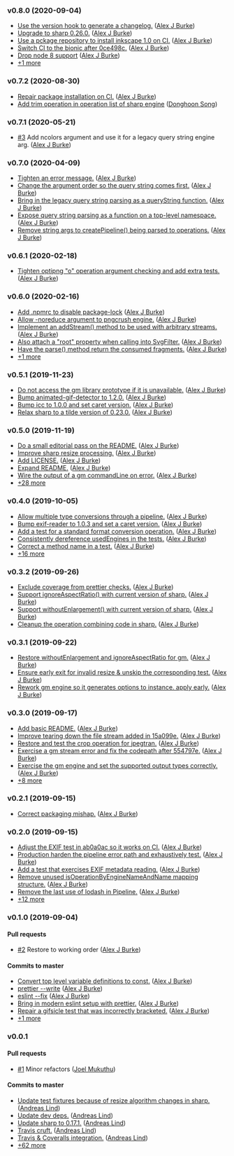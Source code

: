 ### v0.8.0 (2020-09-04)

- [Use the version hook to generate a changelog.](https://github.com/papandreou/impro/commit/73dabb8a00344f8ca0ced4016a3fd5dbd1bb945f) ([Alex J Burke](mailto:alex@alexjeffburke.com))
- [Upgrade to sharp 0.26.0.](https://github.com/papandreou/impro/commit/bece84fa3ec6205661fae41414d65a1835a5717e) ([Alex J Burke](mailto:alex@alexjeffburke.com))
- [Use a pckage repository to install inkscape 1.0 on CI.](https://github.com/papandreou/impro/commit/90d7970513087433f66cd33ccf30facad9ef1d29) ([Alex J Burke](mailto:alex@alexjeffburke.com))
- [Switch CI to the bionic after 0ce498c.](https://github.com/papandreou/impro/commit/3337f55c659771ca69781fb9afeecc4ee524a54f) ([Alex J Burke](mailto:alex@alexjeffburke.com))
- [Drop node 8 support](https://github.com/papandreou/impro/commit/8a79b49ad547dc4f4a7d4982824b5ea2b8b4854e) ([Alex J Burke](mailto:alex@alexjeffburke.com))
- [+1 more](https://github.com/papandreou/impro/compare/v0.7.2...v0.8.0)

### v0.7.2 (2020-08-30)

- [Repair package installation on CI.](https://github.com/papandreou/impro/commit/19378af5ab5b56794650e91311c1931ddc265ef6) ([Alex J Burke](mailto:alex@alexjeffburke.com))
- [Add trim operation in operation list of sharp engine](https://github.com/papandreou/impro/commit/af2aa36beb8c26317b7c9007dc22b68776f81896) ([Donghoon Song](mailto:thdehdgns@gmail.com))

### v0.7.1 (2020-05-21)

- [#3](https://github.com/papandreou/impro/pull/3) Add ncolors argument and use it for a legacy query string engine arg. ([Alex J Burke](mailto:alex@alexjeffburke.com))

### v0.7.0 (2020-04-09)

- [Tighten an error message.](https://github.com/papandreou/impro/commit/de3503b01f82bafa21edbe4e772052f81f1737c0) ([Alex J Burke](mailto:alex@alexjeffburke.com))
- [Change the argument order so the query string comes first.](https://github.com/papandreou/impro/commit/c0e050843e0d3b9ed42c94f84d0f11a6ea99c63e) ([Alex J Burke](mailto:alex@alexjeffburke.com))
- [Bring in the legacy query string parsing as a queryString function.](https://github.com/papandreou/impro/commit/8b445555249bbf8134a595cbae4c037bb92bd8da) ([Alex J Burke](mailto:alex@alexjeffburke.com))
- [Expose query string parsing as a function on a top-level namespace.](https://github.com/papandreou/impro/commit/56cc875e4b4dba39bac4b64ef4cf3d068817fd59) ([Alex J Burke](mailto:alex@alexjeffburke.com))
- [Remove string args to createPipeline\(\) being parsed to operations.](https://github.com/papandreou/impro/commit/fdce94324c678d176469390c5c788bf3f3c4832a) ([Alex J Burke](mailto:alex@alexjeffburke.com))

### v0.6.1 (2020-02-18)

- [Tighten optipng "o" operation argument checking and add extra tests.](https://github.com/papandreou/impro/commit/2e8505eb88f9496e6c32aff3cdf74fc4a7a13cd3) ([Alex J Burke](mailto:alex@alexjeffburke.com))

### v0.6.0 (2020-02-16)

- [Add .npmrc to disable package-lock](https://github.com/papandreou/impro/commit/807ed5011d8da7b72e5818b187aa56adf852488f) ([Alex J Burke](mailto:alex@alexjeffburke.com))
- [Allow -noreduce argument to pngcrush engine.](https://github.com/papandreou/impro/commit/16f863875cf6697a75ab1bdc861cbc3bdf84ef1f) ([Alex J Burke](mailto:alex@alexjeffburke.com))
- [Implement an addStream\(\) method to be used with arbitrary streams.](https://github.com/papandreou/impro/commit/ab9572884980e03b68c9fcd3e285c1e5362e2456) ([Alex J Burke](mailto:alex@alexjeffburke.com))
- [Also attach a "root" property when calling into SvgFilter.](https://github.com/papandreou/impro/commit/a51c0ca122780a3d6342db9898689cc04a6af7e7) ([Alex J Burke](mailto:alex@alexjeffburke.com))
- [Have the parse\(\) method return the consumed fragments.](https://github.com/papandreou/impro/commit/b76c52331426b5308b7e10c61a1c4bb4bfce8881) ([Alex J Burke](mailto:alex@alexjeffburke.com))
- [+1 more](https://github.com/papandreou/impro/compare/v0.5.1...v0.6.0)

### v0.5.1 (2019-11-23)

- [Do not access the gm library prototype if it is unavailable.](https://github.com/papandreou/impro/commit/dfe5dd539680c304a00e37f3ad0cb086d21d1d4f) ([Alex J Burke](mailto:alex@alexjeffburke.com))
- [Bump animated-gif-detector to 1.2.0.](https://github.com/papandreou/impro/commit/0a52e7d27949cfe895095217ed1ef5ab546d2c6a) ([Alex J Burke](mailto:alex@alexjeffburke.com))
- [Bump icc to 1.0.0 and set caret version.](https://github.com/papandreou/impro/commit/8fc1ffbeed6a6e37cd2537ff41abfec65dc3fd62) ([Alex J Burke](mailto:alex@alexjeffburke.com))
- [Relax sharp to a tilde version of 0.23.0.](https://github.com/papandreou/impro/commit/17ca9d1a95ffca4ca1fbcc20ec320fb14e5321ba) ([Alex J Burke](mailto:alex@alexjeffburke.com))

### v0.5.0 (2019-11-19)

- [Do a small editorial pass on the README.](https://github.com/papandreou/impro/commit/6a57cb1b748ade835e78a2703e65d60478e41f4e) ([Alex J Burke](mailto:alex@alexjeffburke.com))
- [Improve sharp resize processing.](https://github.com/papandreou/impro/commit/86d1ceac4135af109953da567f6a870d568d7e62) ([Alex J Burke](mailto:alex@alexjeffburke.com))
- [Add LICENSE.](https://github.com/papandreou/impro/commit/1af5b3b1045b39dae0d327aac7981d29e2c26df9) ([Alex J Burke](mailto:alex@alexjeffburke.com))
- [Expand README.](https://github.com/papandreou/impro/commit/47ac02dab06c966049f462628203ce32d3aa865e) ([Alex J Burke](mailto:alex@alexjeffburke.com))
- [Wire the output of a gm commandLine on error.](https://github.com/papandreou/impro/commit/a9b771002b90cfefea127271371d2fc5ab97a246) ([Alex J Burke](mailto:alex@alexjeffburke.com))
- [+28 more](https://github.com/papandreou/impro/compare/v0.4.0...v0.5.0)

### v0.4.0 (2019-10-05)

- [Allow multiple type conversions through a pipeline.](https://github.com/papandreou/impro/commit/edcc7cbf6c7009415de3e322dcbeeb881f520d0a) ([Alex J Burke](mailto:alex@alexjeffburke.com))
- [Bump exif-reader to 1.0.3 and set a caret version.](https://github.com/papandreou/impro/commit/9622391cd640965926f99b1866bc9408f900d7b1) ([Alex J Burke](mailto:alex@alexjeffburke.com))
- [Add a test for a standard format conversion operation.](https://github.com/papandreou/impro/commit/59ce44230b0df001fe8b33cb949713681298706c) ([Alex J Burke](mailto:alex@alexjeffburke.com))
- [Consistently dereference usedEngines in the tests.](https://github.com/papandreou/impro/commit/4d7f9b332c79d49cc17d8b27cbac8e79ac442488) ([Alex J Burke](mailto:alex@alexjeffburke.com))
- [Correct a method name in a test.](https://github.com/papandreou/impro/commit/1911a27be704e8f6234806f522e5f750844568d5) ([Alex J Burke](mailto:alex@alexjeffburke.com))
- [+16 more](https://github.com/papandreou/impro/compare/v0.3.2...v0.4.0)

### v0.3.2 (2019-09-26)

- [Exclude coverage from prettier checks.](https://github.com/papandreou/impro/commit/a12feaa233f094ff8f1f70a00633dfcd2b47435b) ([Alex J Burke](mailto:alex@alexjeffburke.com))
- [Support ignoreAspectRatio\(\) with current version of sharp.](https://github.com/papandreou/impro/commit/b7de6675aac3b5442c41df825be132f4b04ae1af) ([Alex J Burke](mailto:alex@alexjeffburke.com))
- [Support withoutEnlargement\(\) with current version of sharp.](https://github.com/papandreou/impro/commit/65562131d84f9f544c6bd4cc931ef480a777290f) ([Alex J Burke](mailto:alex@alexjeffburke.com))
- [Cleanup the operation combining code in sharp.](https://github.com/papandreou/impro/commit/878b84fa013f274311112adff5d36fae88132843) ([Alex J Burke](mailto:alex@alexjeffburke.com))

### v0.3.1 (2019-09-22)

- [Restore withoutEnlargement and ignoreAspectRatio for gm.](https://github.com/papandreou/impro/commit/9fbdb7e561f22ea3c111f1e5eb9ac69421aaf91a) ([Alex J Burke](mailto:alex@alexjeffburke.com))
- [Ensure early exit for invalid resize & unskip the corresponding test.](https://github.com/papandreou/impro/commit/2dca2eb3b049e0c7021c6ce1b082e00fadbb1ca1) ([Alex J Burke](mailto:alex@alexjeffburke.com))
- [Rework gm engine so it generates options to instance. apply early.](https://github.com/papandreou/impro/commit/3f5f309e3665ebcc0fac96a68651b7a87389aab5) ([Alex J Burke](mailto:alex@alexjeffburke.com))

### v0.3.0 (2019-09-17)

- [Add basic README.](https://github.com/papandreou/impro/commit/77b2925676faa5593f4ae7bbb3232210ea0e544e) ([Alex J Burke](mailto:alex@alexjeffburke.com))
- [Improve tearing down the file stream added in 15a099e.](https://github.com/papandreou/impro/commit/c84ef12bab52933be15f2758888fd462cc6ae00a) ([Alex J Burke](mailto:alex@alexjeffburke.com))
- [Restore and test the crop operation for jpegtran.](https://github.com/papandreou/impro/commit/a3dbefb8c67eed9b44003a1646d7a35c01d93dd6) ([Alex J Burke](mailto:alex@alexjeffburke.com))
- [Exercise a gm stream error and fix the codepath after 554797e.](https://github.com/papandreou/impro/commit/eead1c174dfed1aecb31ebbc1cb34085b365ff45) ([Alex J Burke](mailto:alex@alexjeffburke.com))
- [Exercise the gm engine and set the supported output types correctly.](https://github.com/papandreou/impro/commit/beec45661044387db4860a6d725b8f8e049b1265) ([Alex J Burke](mailto:alex@alexjeffburke.com))
- [+8 more](https://github.com/papandreou/impro/compare/v0.2.1...v0.3.0)

### v0.2.1 (2019-09-15)

- [Correct packaging mishap.](https://github.com/papandreou/impro/commit/933c824ec40febe2b6c651c58e8e88892ac8af05) ([Alex J Burke](mailto:alex@alexjeffburke.com))

### v0.2.0 (2019-09-15)

- [Adjust the EXIF test in ab0a0ac so it works on CI.](https://github.com/papandreou/impro/commit/b8a9da1c18f5d4dd158c972a48d6b30e77a9169c) ([Alex J Burke](mailto:alex@alexjeffburke.com))
- [Production harden the pipeline error path and exhaustively test.](https://github.com/papandreou/impro/commit/554797e0b4995908b993c40e10cd3f3ff8645190) ([Alex J Burke](mailto:alex@alexjeffburke.com))
- [Add a test that exercises EXIF metadata reading.](https://github.com/papandreou/impro/commit/ab0a0ac3f43c85661e44260265710d908d64c0f1) ([Alex J Burke](mailto:alex@alexjeffburke.com))
- [Remove unused isOperationByEngineNameAndName mapping structure.](https://github.com/papandreou/impro/commit/784c33008079aa3a641830d29c29be5cca5dd718) ([Alex J Burke](mailto:alex@alexjeffburke.com))
- [Remove the last use of lodash in Pipeline.](https://github.com/papandreou/impro/commit/a254944ddce017c9f37259688371b26f86500fd1) ([Alex J Burke](mailto:alex@alexjeffburke.com))
- [+12 more](https://github.com/papandreou/impro/compare/v0.1.0...v0.2.0)

### v0.1.0 (2019-09-04)

#### Pull requests

- [#2](https://github.com/papandreou/impro/pull/2) Restore to working order ([Alex J Burke](mailto:alex@alexjeffburke.com))

#### Commits to master

- [Convert top level variable definitions to const.](https://github.com/papandreou/impro/commit/3922eef638214d08cecfd9a9889d00c8e191e7da) ([Alex J Burke](mailto:alex@alexjeffburke.com))
- [prettier --write](https://github.com/papandreou/impro/commit/e9b8070f58631e48371068d26197af71a938fb7f) ([Alex J Burke](mailto:alex@alexjeffburke.com))
- [eslint --fix](https://github.com/papandreou/impro/commit/3ddddb4240e8e8962e18479311b10c21a31a8a37) ([Alex J Burke](mailto:alex@alexjeffburke.com))
- [Bring in modern eslint setup with prettier.](https://github.com/papandreou/impro/commit/a809e638ccf37a5583f299671e67b70c5c50dc76) ([Alex J Burke](mailto:alex@alexjeffburke.com))
- [Repair a gifsicle test that was incorrectly bracketed.](https://github.com/papandreou/impro/commit/d4f62a82600a31d931549b5b540855fb5f6854d5) ([Alex J Burke](mailto:alex@alexjeffburke.com))
- [+1 more](https://github.com/papandreou/impro/compare/v0.0.1...v0.1.0)

### v0.0.1
#### Pull requests

- [#1](https://github.com/papandreou/impro/pull/1) Minor refactors ([Joel Mukuthu](mailto:jmu@one.com))

#### Commits to master

- [Update test fixtures because of resize algorithm changes in sharp.](https://github.com/papandreou/impro/commit/67c31e10e091b6c8d9b8015e82e0fca9e5f9d290) ([Andreas Lind](mailto:andreas@one.com))
- [Update dev deps.](https://github.com/papandreou/impro/commit/a8db46466ccbfefeb79cd19d37032cab0247578c) ([Andreas Lind](mailto:andreas@one.com))
- [Update sharp to 0.17.1.](https://github.com/papandreou/impro/commit/3c1013e5f804ca3d42c1571b17a201b6931c268c) ([Andreas Lind](mailto:andreas@one.com))
- [Travis cruft.](https://github.com/papandreou/impro/commit/35130239947e0de5f25cf9d0ac44ae061f04dbcf) ([Andreas Lind](mailto:andreas@one.com))
- [Travis & Coveralls integration.](https://github.com/papandreou/impro/commit/91062b3544d0b9d1224c4be9b2e704096cc83cb4) ([Andreas Lind](mailto:andreas@one.com))
- [+62 more](https://github.com/papandreou/impro/compare/67c31e10e091b6c8d9b8015e82e0fca9e5f9d290%5E...v0.0.1)

